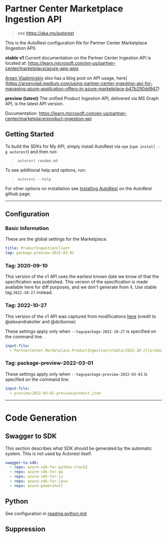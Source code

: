# Partner Center Marketplace Ingestion API

> see https://aka.ms/autorest

This is the AutoRest configuration file for Partner Center Marketplace (Ingestion API).

**stable v1**
Current documentation on the Partner Center Ingestion API is located at: https://learn.microsoft.com/en-us/partner-center/marketplace/azure-app-apis

[Arsen Vladimirskiy](https://arsenvlad.medium.com/) also has a blog post on API usage, here](https://arsenvlad.medium.com/using-partner-center-ingestion-api-for-managing-azure-application-offers-in-azure-marketplace-b47b290dd947)


**preview (latest)**
The unified Product Ingestion API, delivered via MS Graph API, is the latest API version.

Documentation: https://learn.microsoft.com/en-us/partner-center/marketplace/product-ingestion-api


## Getting Started

To build the SDKs for My API, simply install AutoRest via `npm` (`npm install -g autorest`) and then run:

> `autorest readme.md`

To see additional help and options, run:

> `autorest --help`

For other options on installation see [Installing AutoRest](https://aka.ms/autorest/install) on the AutoRest github page.

---

## Configuration

### Basic Information

These are the global settings for the Marketplace.

``` yaml
title: ProductIngestionClient
tag: package-preview-2022-03-01
```

### Tag: 2020-09-10

This version of the v1 API uses the earliest known date we know of that the specification was published. This version of the specification
is made available here for diff purposes, and we don't generate from it. Use stable tag `2022-10-27` instead.


### Tag: 2022-10-27

This version of the v1 API was captured from modifications [here](https://github.com/microsoft/az-partner-center-cli/blob/main/Partner_Ingestion_SwaggerDocument.json) (credit to @alexandrakoller and @dciborow)

These settings apply only when `--tag=package-2022-10-27` is specified on the command line.

```yaml $(tag) == 'package-2022-10-27'
input-file:
  - PartnerCenter.Marketplace.ProductIngestion/stable/2022-10-27/productingestion.json
```

### Tag: package-preview-2022-03-01

These settings apply only when `--tag=package-preview-2022-03-01` is specified on the command line.

``` yaml $(tag) == 'package-preview-2022-03-01'
input-file:
  - preview/2022-03-01-preview/product.json
```

---

# Code Generation

## Swagger to SDK

This section describes what SDK should be generated by the automatic system.
This is not used by Autorest itself.

``` yaml $(swagger-to-sdk)
swagger-to-sdk:
  - repo: azure-sdk-for-python-track2
  - repo: azure-sdk-for-go
  - repo: azure-sdk-for-js
  - repo: azure-sdk-for-java
  - repo: azure-powershell
```

## Python

See configuration in [readme.python.md](./readme.python.md)

## Suppression

``` yaml

```